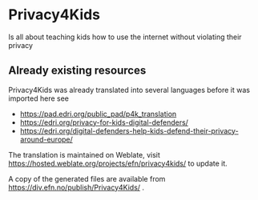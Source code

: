 # Privacy4Kids
Is all about teaching kids how to use the internet without violating their privacy

## Already existing resources
Privacy4Kids was already translated into several languages before it was imported here see
* https://pad.edri.org/public_pad/p4k_translation
* https://edri.org/privacy-for-kids-digital-defenders/
* https://edri.org/digital-defenders-help-kids-defend-their-privacy-around-europe/

The translation is maintained on Weblate, visit
https://hosted.weblate.org/projects/efn/privacy4kids/ to update it.

A copy of the generated files are available from
https://div.efn.no/publish/Privacy4Kids/ .
